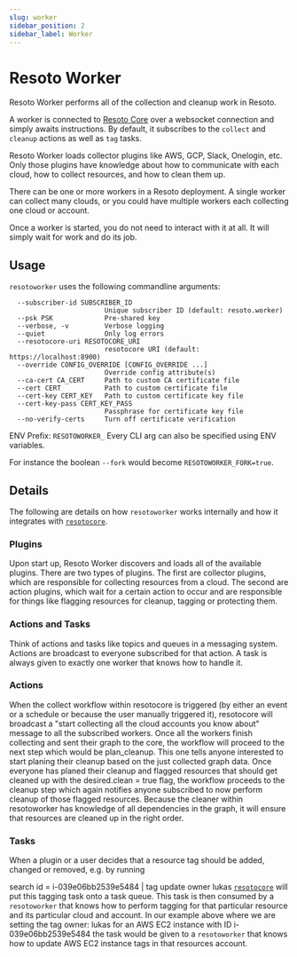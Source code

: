 ```yaml
---
slug: worker
sidebar_position: 2
sidebar_label: Worker
---
```



# Resoto Worker

Resoto Worker performs all of the collection and cleanup work in Resoto.

A worker is connected to [Resoto Core](core.md) over a websocket connection and simply awaits instructions. By default, it subscribes to the `collect` and `cleanup` actions as well as `tag` tasks.

Resoto Worker loads collector plugins like AWS, GCP, Slack, Onelogin, etc. Only those plugins have knowledge about how to communicate with each cloud, how to collect resources, and how to clean them up.

There can be one or more workers in a Resoto deployment. A single worker can collect many clouds, or you could have multiple workers each collecting one cloud or account.

Once a worker is started, you do not need to interact with it at all. It will simply wait for work and do its job.


## Usage
`resotoworker` uses the following commandline arguments:
```
  --subscriber-id SUBSCRIBER_ID
                        Unique subscriber ID (default: resoto.worker)
  --psk PSK             Pre-shared key
  --verbose, -v         Verbose logging
  --quiet               Only log errors
  --resotocore-uri RESOTOCORE_URI
                        resotocore URI (default: https://localhost:8900)
  --override CONFIG_OVERRIDE [CONFIG_OVERRIDE ...]
                        Override config attribute(s)
  --ca-cert CA_CERT     Path to custom CA certificate file
  --cert CERT           Path to custom certificate file
  --cert-key CERT_KEY   Path to custom certificate key file
  --cert-key-pass CERT_KEY_PASS
                        Passphrase for certificate key file
  --no-verify-certs     Turn off certificate verification
```

ENV Prefix: `RESOTOWORKER_`
Every CLI arg can also be specified using ENV variables.

For instance the boolean `--fork` would become `RESOTOWORKER_FORK=true`.


## Details
The following are details on how `resotoworker` works internally and how it integrates with [`resotocore`](core.md).


### Plugins
Upon start up, Resoto Worker discovers and loads all of the available plugins. There are two types of plugins. The first are collector plugins, which are responsible for collecting resources from a cloud. The second are action plugins, which wait for a certain action to occur and are responsible for things like flagging resources for cleanup, tagging or protecting them.


### Actions and Tasks
Think of actions and tasks like topics and queues in a messaging system. Actions are broadcast to everyone subscribed for that action. A task is always given to exactly one worker that knows how to handle it.


### Actions
When the collect workflow within resotocore is triggered (by either an event or a schedule or because the user manually triggered it), resotocore will broadcast a "start collecting all the cloud accounts you know about" message to all the subscribed workers. Once all the workers finish collecting and sent their graph to the core, the workflow will proceed to the next step which would be plan_cleanup. This one tells anyone interested to start planing their cleanup based on the just collected graph data. Once everyone has planed their cleanup and flagged resources that should get cleaned up with the desired.clean = true flag, the workflow proceeds to the cleanup step which again notifies anyone subscribed to now perform cleanup of those flagged resources. Because the cleaner within resotoworker has knowledge of all dependencies in the graph, it will ensure that resources are cleaned up in the right order.


### Tasks
When a plugin or a user decides that a resource tag should be added, changed or removed, e.g. by running

search id = i-039e06bb2539e5484 | tag update owner lukas
[`resotocore`](core.md) will put this tagging task onto a task queue. This task is then consumed by a `resotoworker` that knows how to perform tagging for that particular resource and its particular cloud and account. In our example above where we are setting the tag owner: lukas for an AWS EC2 instance with ID i-039e06bb2539e5484 the task would be given to a `resotoworker` that knows how to update AWS EC2 instance tags in that resources account.
